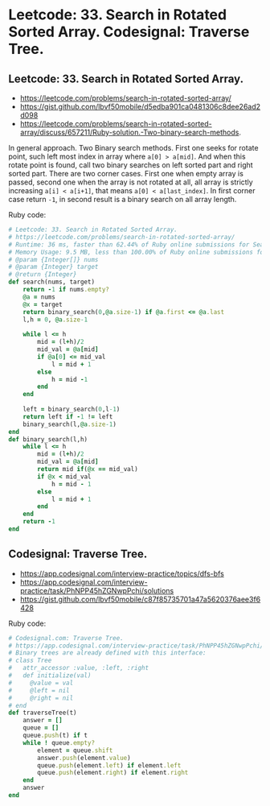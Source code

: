 # Leetcode: 33. Search in Rotated Sorted Array. Codesignal: Traverse Tree.

## Leetcode: 33. Search in Rotated Sorted Array.

- https://leetcode.com/problems/search-in-rotated-sorted-array/
- https://gist.github.com/lbvf50mobile/d5edba901ca0481306c8dee26ad2d098
- https://leetcode.com/problems/search-in-rotated-sorted-array/discuss/657211/Ruby-solution.-Two-binary-search-methods.

In general approach. Two Binary search methods. First one seeks for rotate point, such left most index in array where `a[0] > a[mid]`. And when this 
rotate point is found, call two binary searches on left sorted part and right sorted part. There are two corner cases. First one when empty array is passed, second one when the array is not rotated at all, all array is strictly increasing `a[i] < a[i+1]`, that means `a[0] < a[last_index]`. In first corner case return `-1`, in second result is a binary search on all array length.

Ruby code:
```Ruby
# Leetcode: 33. Search in Rotated Sorted Array.
# https://leetcode.com/problems/search-in-rotated-sorted-array/
# Runtime: 36 ms, faster than 62.44% of Ruby online submissions for Search in Rotated Sorted Array.
# Memory Usage: 9.5 MB, less than 100.00% of Ruby online submissions for Search in Rotated Sorted Array.
# @param {Integer[]} nums
# @param {Integer} target
# @return {Integer}
def search(nums, target)
    return -1 if nums.empty?
    @a = nums
    @x = target
    return binary_search(0,@a.size-1) if @a.first <= @a.last
    l,h = 0, @a.size-1
    
    while l <= h
        mid = (l+h)/2
        mid_val = @a[mid]
        if @a[0] <= mid_val
            l = mid + 1
        else
            h = mid -1
        end
    end
    
    left = binary_search(0,l-1)
    return left if -1 != left
    binary_search(l,@a.size-1)
end
def binary_search(l,h)
    while l <= h
        mid = (l+h)/2
        mid_val = @a[mid]
        return mid if(@x == mid_val) 
        if @x < mid_val
            h = mid - 1
        else
            l = mid + 1
        end
    end
    return -1
end
```

## Codesignal: Traverse Tree.

- https://app.codesignal.com/interview-practice/topics/dfs-bfs
- https://app.codesignal.com/interview-practice/task/PhNPP45hZGNwpPchi/solutions
- https://gist.github.com/lbvf50mobile/c87f85735701a47a5620376aee3f6428

Ruby code:
```Ruby
# Codesignal.com: Traverse Tree.
# https://app.codesignal.com/interview-practice/task/PhNPP45hZGNwpPchi/solutions
# Binary trees are already defined with this interface:
# class Tree
#   attr_accessor :value, :left, :right
#   def initialize(val)
#     @value = val
#     @left = nil
#     @right = nil
# end
def traverseTree(t)
    answer = []
    queue = []
    queue.push(t) if t
    while ! queue.empty?
        element = queue.shift
        answer.push(element.value)
        queue.push(element.left) if element.left
        queue.push(element.right) if element.right
    end
    answer
end
```